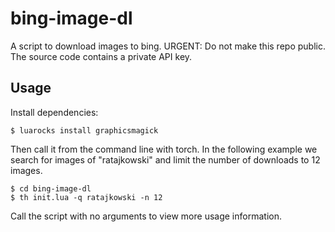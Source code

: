 bing-image-dl
=========================

A script to download images to bing.
URGENT: Do not make this repo public. The source code contains a private API key.

Usage
-----

Install dependencies:

    $ luarocks install graphicsmagick

Then call it from the command line with torch.
In the following example we search for images of "ratajkowski" and limit the number of downloads to 12 images.

    $ cd bing-image-dl
    $ th init.lua -q ratajkowski -n 12

Call the script with no arguments to view more usage information.

